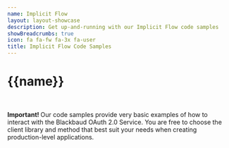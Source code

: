 ```yaml
---
name: Implicit Flow
layout: layout-showcase
description: Get up-and-running with our Implicit Flow code samples
showBreadcrumbs: true
icon: fa fa-fw fa-3x fa-user
title: Implicit Flow Code Samples
---
```


# {{name}}
<br />
<p class="alert alert-warning" role="alert"><strong>Important!  </strong> Our code samples provide very basic examples of how to interact with the Blackbaud OAuth 2.0 Service.  You are free to choose the client library and method that best suit your needs when creating production-level applications.</p>
